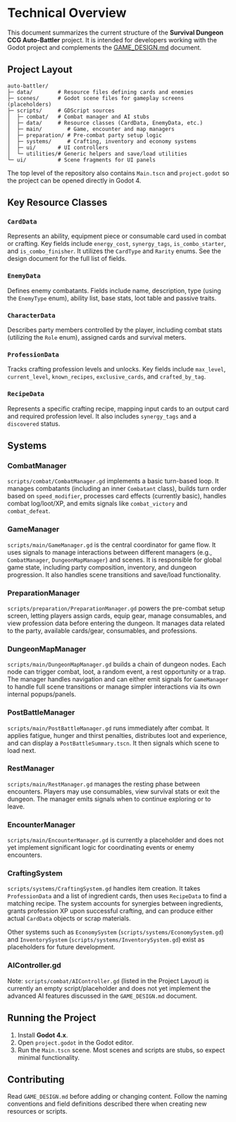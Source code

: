 # Technical Overview

This document summarizes the current structure of the **Survival Dungeon CCG Auto-Battler** project.  It is intended for developers working with the Godot project and complements the [GAME_DESIGN.md](../GAME_DESIGN.md) document.

## Project Layout

```
auto-battler/
├─ data/        # Resource files defining cards and enemies
├─ scenes/      # Godot scene files for gameplay screens (placeholders)
├─ scripts/     # GDScript sources
│  ├─ combat/   # Combat manager and AI stubs
│  ├─ data/     # Resource classes (CardData, EnemyData, etc.)
│  ├─ main/        # Game, encounter and map managers
│  ├─ preparation/ # Pre-combat party setup logic
│  ├─ systems/     # Crafting, inventory and economy systems
│  ├─ ui/       # UI controllers
│  └─ utilities/# Generic helpers and save/load utilities
└─ ui/          # Scene fragments for UI panels
```

The top level of the repository also contains `Main.tscn` and `project.godot` so the project can be opened directly in Godot 4.

## Key Resource Classes

### `CardData`
Represents an ability, equipment piece or consumable card used in combat or crafting. Key fields include `energy_cost`, `synergy_tags`, `is_combo_starter`, and `is_combo_finisher`. It utilizes the `CardType` and `Rarity` enums. See the design document for the full list of fields.

### `EnemyData`
Defines enemy combatants. Fields include name, description, type (using the `EnemyType` enum), ability list, base stats, loot table and passive traits.

### `CharacterData`
Describes party members controlled by the player, including combat stats (utilizing the `Role` enum), assigned cards and survival meters.

### `ProfessionData`
Tracks crafting profession levels and unlocks. Key fields include `max_level`, `current_level`, `known_recipes`, `exclusive_cards`, and `crafted_by_tag`.

### `RecipeData`
Represents a specific crafting recipe, mapping input cards to an output card and required profession level. It also includes `synergy_tags` and a `discovered` status.

## Systems

### CombatManager
`scripts/combat/CombatManager.gd` implements a basic turn-based loop. It manages combatants (including an inner `Combatant` class), builds turn order based on `speed_modifier`, processes card effects (currently basic), handles combat log/loot/XP, and emits signals like `combat_victory` and `combat_defeat`.

### GameManager
`scripts/main/GameManager.gd` is the central coordinator for game flow. It uses signals to manage interactions between different managers (e.g., `CombatManager`, `DungeonMapManager`) and scenes. It is responsible for global game state, including party composition, inventory, and dungeon progression. It also handles scene transitions and save/load functionality.

### PreparationManager
`scripts/preparation/PreparationManager.gd` powers the pre-combat setup screen, letting players assign cards, equip gear, manage consumables, and view profession data before entering the dungeon. It manages data related to the party, available cards/gear, consumables, and professions.

### DungeonMapManager
`scripts/main/DungeonMapManager.gd` builds a chain of dungeon nodes. Each node can trigger combat, loot, a random event, a rest opportunity or a trap. The manager handles navigation and can either emit signals for `GameManager` to handle full scene transitions or manage simpler interactions via its own internal popups/panels.

### PostBattleManager
`scripts/main/PostBattleManager.gd` runs immediately after combat. It applies fatigue, hunger and thirst penalties, distributes loot and experience, and can display a `PostBattleSummary.tscn`. It then signals which scene to load next.

### RestManager
`scripts/main/RestManager.gd` manages the resting phase between encounters. Players may use consumables, view survival stats or exit the dungeon. The manager emits signals when to continue exploring or to leave.

### EncounterManager
`scripts/main/EncounterManager.gd` is currently a placeholder and does not yet implement significant logic for coordinating events or enemy encounters.

### CraftingSystem
`scripts/systems/CraftingSystem.gd` handles item creation. It takes `ProfessionData` and a list of ingredient cards, then uses `RecipeData` to find a matching recipe. The system accounts for synergies between ingredients, grants profession XP upon successful crafting, and can produce either actual `CardData` objects or scrap materials.

Other systems such as `EconomySystem` (`scripts/systems/EconomySystem.gd`) and `InventorySystem` (`scripts/systems/InventorySystem.gd`) exist as placeholders for future development.

### AIController.gd
Note: `scripts/combat/AIController.gd` (listed in the Project Layout) is currently an empty script/placeholder and does not yet implement the advanced AI features discussed in the `GAME_DESIGN.md` document.

## Running the Project

1. Install **Godot 4.x**.
2. Open `project.godot` in the Godot editor.
3. Run the `Main.tscn` scene.  Most scenes and scripts are stubs, so expect minimal functionality.

## Contributing

Read `GAME_DESIGN.md` before adding or changing content.  Follow the naming conventions and field definitions described there when creating new resources or scripts.
